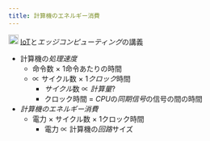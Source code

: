 ```yaml
---
title: 計算機のエネルギー消費
---
```


<img src='https://scrapbox.io/api/pages/blu3mo-public/情報科学の達人/icon' alt='情報科学の達人.icon' height="19.5"/> [IoT](IoT.md)と*エッジコンピューティング*の講義

* 計算機の*処理速度*
  * 命令数 × 1命令あたりの時間
  * ∝ サイクル数 × 1*クロック*時間
    * *サイクル*数 ∝ *計算量*?
    * クロック時間 = *CPU*の*同期信号*の信号の間の時間
* *計算機のエネルギー消費*
  * 電力 × サイクル数 × 1クロック時間
    * 電力 ∝ 計算機の*回路*サイズ
